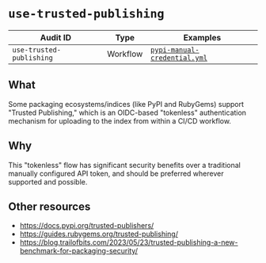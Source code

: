 # `use-trusted-publishing`

| Audit ID | Type | Examples |
| -------- | ---- | -------- |
| `use-trusted-publishing` | Workflow | [`pypi-manual-credential.yml`](https://github.com/woodruffw/gha-hazmat/blob/main/.github/workflows/pypi-manual-credential.yml)

## What

Some packaging ecosystems/indices (like PyPI and RubyGems) support
"Trusted Publishing," which is an OIDC-based "tokenless" authentication
mechanism for uploading to the index from within a CI/CD workflow.

## Why

This "tokenless" flow has significant security benefits over a traditional
manually configured API token, and should be preferred wherever supported
and possible.

## Other resources

* <https://docs.pypi.org/trusted-publishers/>
* <https://guides.rubygems.org/trusted-publishing/>
* <https://blog.trailofbits.com/2023/05/23/trusted-publishing-a-new-benchmark-for-packaging-security/>
